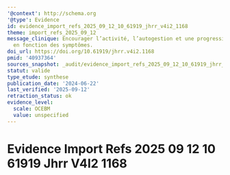 ```yaml
---
'@context': http://schema.org
'@type': Evidence
id: evidence_import_refs_2025_09_12_10_61919_jhrr_v4i2_1168
theme: import_refs_2025_09_12
message_clinique: Encourager l’activité, l’autogestion et une progression graduée
  en fonction des symptômes.
doi_url: https://doi.org/10.61919/jhrr.v4i2.1168
pmid: '40937364'
sources_snapshot: _audit/evidence_import_refs_2025_09_12_10_61919_jhrr_v4i2_1168.json
statut: valide
type_etude: synthese
publication_date: '2024-06-22'
last_verified: '2025-09-12'
retraction_status: ok
evidence_level:
  scale: OCEBM
  value: unspecified
---
```

# Evidence Import Refs 2025 09 12 10 61919 Jhrr V4I2 1168

